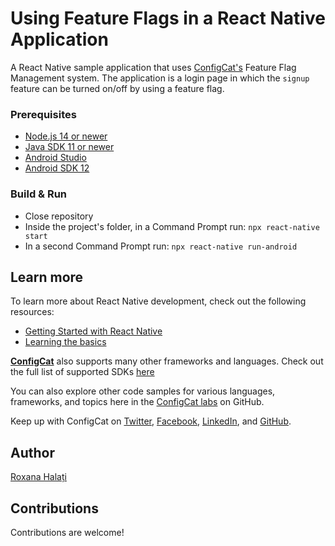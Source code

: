 # Using Feature Flags in a React Native Application
A React Native sample application that uses [ConfigCat's](https://configcat.com) Feature Flag Management system. The application is a login page in which the `signup` feature can be turned on/off by using a feature flag.

### Prerequisites
* [Node.js 14 or newer](https://nodejs.org/en/download/) 
* [Java SDK 11 or newer](https://openjdk.org/projects/jdk/11/)
* [Android Studio](https://developer.android.com/studio)
* [Android SDK 12](https://reactnative.dev/docs/environment-setup)

### Build & Run
* Close repository
* Inside the project's folder, in a Command Prompt run: `npx react-native start`
* In a second Command Prompt run: `npx react-native run-android`

## Learn more
To learn more about React Native development, check out the following resources:
- [Getting Started with React Native](https://reactnative.dev/docs/getting-started)
- [Learning the basics](https://reactnative.dev/docs/tutorial)


[**ConfigCat**](https://configcat.com) also supports many other frameworks and languages. Check out the full list of supported SDKs [here](https://configcat.com/docs/sdk-reference/overview/)

You can also explore other code samples for various languages, frameworks, and topics here in the [ConfigCat labs](https://github.com/configcat-labs) on GitHub.

Keep up with ConfigCat on [Twitter](https://twitter.com/configcat), [Facebook](https://www.facebook.com/configcat), [LinkedIn](https://www.linkedin.com/company/configcat/), and [GitHub](https://github.com/configcat).

## Author
[Roxana Halați](https://github.com/roxanahalati)

## Contributions
Contributions are welcome!
